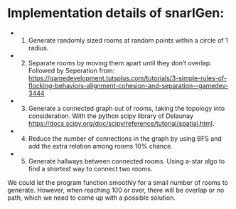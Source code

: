 # Implementation details of snarlGen:

* 1. Generate randomly sized rooms at random points within a circle of 1 radius.
* 2. Separate rooms by moving them apart until they don’t overlap. 
Followed by Seperation from:
https://gamedevelopment.tutsplus.com/tutorials/3-simple-rules-of-flocking-behaviors-alignment-cohesion-and-separation--gamedev-3444
* 3. Generate a connected graph out of rooms, taking the topology into consideration. With the python scipy library of Delaunay https://docs.scipy.org/doc/scipy/reference/tutorial/spatial.html.
* 4. Reduce the number of connections in the graph by using BFS and add the extra relation among rooms 10% chance.
* 5. Generate hallways between connected rooms. Using a-star algo to find a shortest way to connect two rooms.

We could let the program function smoothly for a small number of rooms to generate. However, when reaching 100 or over,
there will be overlap or no path, which we need to come up with a possible solution. 
